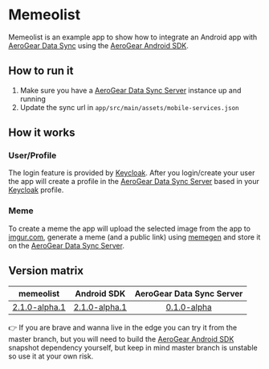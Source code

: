# Memeolist

Memeolist is an example app to show how to integrate an Android app with [AeroGear Data Sync](https://github.com/aerogear/data-sync-server) using the [AeroGear Android SDK](https://github.com/aerogear/aerogear-android-sdk). 

## How to run it

1. Make sure you have a [AeroGear Data Sync Server](https://github.com/aerogear/data-sync-server) instance up and running
2. Update the sync url in `app/src/main/assets/mobile-services.json`

## How it works

### User/Profile

The login feature is provided by [Keycloak](https://www.keycloak.org/). After you login/create your user the app will create a profile in the [AeroGear Data Sync Server](https://github.com/aerogear/data-sync-server) based in your [Keycloak](https://www.keycloak.org/) profile.

### Meme

To create a meme the app will upload the selected image from the app to [imgur.com](http://imgur.com), generate a meme (and a public link) using [memegen](https://memegen.link) and store it on the [AeroGear Data Sync Server](https://github.com/aerogear/data-sync-server).

## Version matrix

| memeolist | Android SDK | AeroGear Data Sync Server  |
|:---------:|:-----------:|:--------------------------:|
| [2.1.0-alpha.1](https://github.com/aerogear/aerogear-android-example-apps/releases/tag/2.1.0-alpha.1) | [2.1.0-alpha.1](https://github.com/aerogear/aerogear-android-sdk/releases/tag/2.1.0-alpha.1) | [0.1.0-alpha](https://github.com/aerogear/data-sync-server/releases/tag/0.1.0-alpha) |

:point_right: If you are brave and wanna live in the edge you can try it from the master branch, but you will need to build the [AeroGear Android SDK](https://github.com/aerogear/aerogear-android-sdk) snapshot dependency yourself, but keep in mind master branch is unstable so use it at your own risk.
